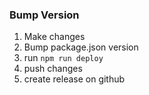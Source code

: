 ### Bump Version
1. Make changes
2. Bump package.json version
3. run `npm run deploy`
4. push changes
5. create release on github
